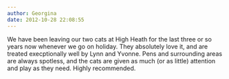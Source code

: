 ```yaml
---
author: Georgina
date: 2012-10-28 22:08:55
---
```

We have been leaving our two cats at High Heath for the last three or so years now whenever we go on holiday. They absolutely love it, and are treated execptionally well by Lynn and Yvonne. Pens and surrounding areas are always spotless, and the cats are given as much (or as little) attention and play as they need. Highly recommended.

